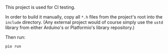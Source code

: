 This project is used for CI testing.

In order to build it manually, copy all `*.h` files from the project's root into the `include` directory.
(Any external project would of course simply use the `ustd` library from either Arduino's or Platformio's
library repository.)

Then run:

`pio run`

